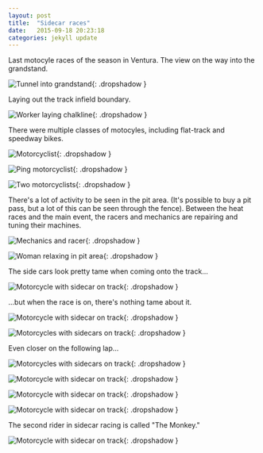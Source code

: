 ```yaml
---
layout: post
title:  "Sidecar races"
date:   2015-09-18 20:23:18
categories: jekyll update
---
```

Last motocyle races of the season in Ventura.  The view on the way into the grandstand.  

![Tunnel into grandstand](/images/2015-09-19_sidecar_races/theTunnel.png){: .dropshadow }  

Laying out the track infield boundary.  

![Worker laying chalkline](/images/2015-09-19_sidecar_races/heWalksTheLine.png){: .dropshadow }  

There were multiple classes of motocyles, including flat-track and speedway bikes.  

![Motorcyclist](/images/2015-09-19_sidecar_races/inMotion.png){: .dropshadow }  

![Ping motorcyclist](/images/2015-09-19_sidecar_races/pinkRider.png){: .dropshadow }  

![Two motorcyclists](/images/2015-09-19_sidecar_races/twoRiders.png){: .dropshadow }  

There's a lot of activity to be seen in the pit area.  (It's possible to buy a pit pass, but a lot of this can be seen through the fence).  Between the heat races and the main event, the racers and mechanics are repairing and tuning their machines.  

![Mechanics and racer](/images/2015-09-19_sidecar_races/inThePits1.png){: .dropshadow }  

![Woman relaxing in pit area](/images/2015-09-19_sidecar_races/inThePits2.png){: .dropshadow }  

The side cars look pretty tame when coming onto the track...  

![Motorcycle with sidecar on track](/images/2015-09-19_sidecar_races/sideCar1.png){: .dropshadow }  

...but when the race is on, there's nothing tame about it.  

![Motorcycle with sidecar on track](/images/2015-09-19_sidecar_races/sideCar2.png){: .dropshadow }  
  
![Motorcycles with sidecars on track](/images/2015-09-19_sidecar_races/sideCar3.png){: .dropshadow }  

Even closer on the following lap...  

![Motorcycles with sidecars on track](/images/2015-09-19_sidecar_races/sideCar4.png){: .dropshadow }  
  
![Motorcycle with sidecar on track](/images/2015-09-19_sidecar_races/sideCar5.png){: .dropshadow }  

![Motorcycle with sidecar on track](/images/2015-09-19_sidecar_races/sideCar6.png){: .dropshadow }  
  
![Motorcycle with sidecar on track](/images/2015-09-19_sidecar_races/sideCar7.png){: .dropshadow }  

The second rider in sidecar racing is called "The Monkey."  

![Motorcycle with sidecar on track](/images/2015-09-19_sidecar_races/sideCar8.png){: .dropshadow }  
  


